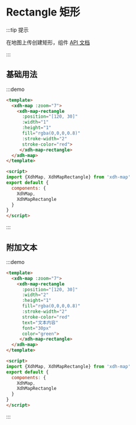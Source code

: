 # Rectangle 矩形

:::tip 提示

在地图上传创建矩形，组件 [API 文档](/api.html?url=/doc/module-xdh-map-rectangle.html)

:::
## 基础用法

:::demo
```html
<template>
  <xdh-map :zoom="7">
    <xdh-map-rectangle 
      :position="[120, 30]"
      :width="1"
      :height="1"
      fill="rgba(0,0,0,0.8)"
      :stroke-width="2"
      stroke-color="red">
     </xdh-map-rectangle>
  </xdh-map>
</template>

<script>
import {XdhMap, XdhMapRectangle} from 'xdh-map'
export default {
  components: {
    XdhMap,
    XdhMapRectangle
  }
}
</script>

```
:::

## 附加文本

:::demo
```html
<template>
  <xdh-map :zoom="7">
    <xdh-map-rectangle 
      :position="[120, 30]"
      :width="2"
      :height="1"
      fill="rgba(0,0,0,0.8)"
      :stroke-width="2"
      stroke-color="red"
      text="文本内容"
      font="30px"
      color="green">
     </xdh-map-rectangle>
  </xdh-map>
</template>

<script>
import {XdhMap, XdhMapRectangle} from 'xdh-map'
export default {
  components: {
    XdhMap,
    XdhMapRectangle
  }
}
</script>

```
:::


